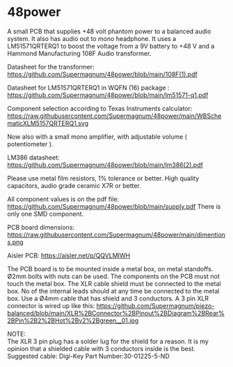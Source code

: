 # 48power
A small PCB that supplies +48 volt phantom power to a balanced audio system. It also has audio out to mono headphone.
It uses a LM51571QRTERQ1 to boost the voltage from a 9V battery to +48 V and a Hammond Manufacturing 108F Audio transformer.

Datasheet for the transformer:
https://github.com/Supermagnum/48power/blob/main/108F(1).pdf

Datasheet for LM51571QRTERQ1 in WQFN (16) package :
https://github.com/Supermagnum/48power/blob/main/lm51571-q1.pdf

Component selection according to Texas Instruments calculator:
https://raw.githubusercontent.com/Supermagnum/48power/main/WBSchematicXLM5157QRTERQ1.svg

Now also with a small mono amplifier, with adjustable volume ( potentiometer ).

LM386 datasheet:
https://github.com/Supermagnum/48power/blob/main/lm386(2).pdf

Please use metal film resistors, 1% tolerance or better.
High quality capacitors, audio grade ceramic X7R or better.

All component values is on the pdf file:
https://github.com/Supermagnum/48power/blob/main/supply.pdf
There is only one SMD component.

PCB board dimensions:
https://raw.githubusercontent.com/Supermagnum/48power/main/dimentions.png

Aisler PCB:
https://aisler.net/p/QQVLMIWH

The PCB board is to be mounted inside a metal box, on metal standoffs.
Ø2mm bolts with nuts can be used.
The components on the PCB must not touch the metal box.
The XLR cable shield must be connected to the metal box.
No of the internal leads should at any time be connected to the metal box.
Use a Ø4mm cable that has shield and 3 conductors.
A 3 pin XLR connector is wired up like this: https://github.com/Supermagnum/piezo-balanced/blob/main/XLR%2BConnector%2BPinout%2BDiagram%2BRear%2BPin%2B2%2BHot%2Bv2%2Bgreen__01.jpg 

NOTE:  
The XLR 3 pin plug has a solder lug for the shield for a reason.
It is my opinion that a shielded cable with 3 conductors inside is the best.
Suggested cable: Digi-Key Part Number:30-01225-5-ND
	

